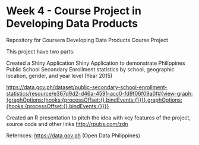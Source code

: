 # Week 4 - Course Project in Developing Data Products

Repository for Coursera Developing Data Products Course Project

This project have two parts:

Created a Shiny Application
Shiny Application to demonstrate Philippines Public School Secondary Enrollment statistics by school, geographic location, gender, and year level (Year 2015) 

https://data.gov.ph/dataset/public-secondary-school-enrollment-statistics/resource/e367d9d2-d46a-4591-acc0-fd9f06f09a0f#{view-graph:{graphOptions:{hooks:{processOffset:{},bindEvents:{}}}},graphOptions:{hooks:{processOffset:{},bindEvents:{}}}}

Created an R presentation to pitch the idea with key features of the project, source code and other links
http://rpubs.com/zdn

Refernces: https://data.gov.ph (Open Data Philippines)
